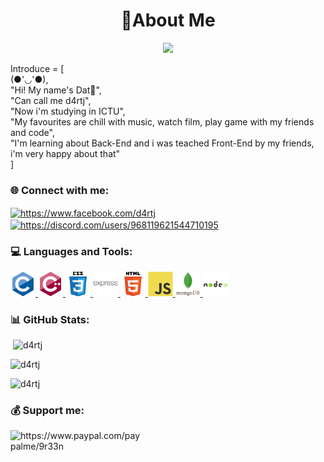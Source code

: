 <h1 align="center"> 💫About Me </h1>
<div id="header" align="center">
  <img src="https://media.giphy.com/media/M9gbBd9nbDrOTu1Mqx/giphy.gif" width="100"/>
</div>  
<p style="font-style: bold;">Introduce = [   <br>
  (●'◡'●),  <br>
  "Hi! My name's Dat🌝",   <br>
  "Can call me d4rtj",  <br>
  "Now i'm studying in ICTU",  <br>
  "My favourites are chill with music, watch film, play game with my friends and code",  <br>
  "I'm learning about Back-End and i was teached Front-End by my friends, i'm very happy about that"  <br>
]  <br>
</p>

<h3 align="left">🌐 Connect with me:</h3>
<p align="left">
<a href="https://www.facebook.com/d4rtj" target="_blank"><img align="center" src="https://raw.githubusercontent.com/rahuldkjain/github-profile-readme-generator/master/src/images/icons/Social/facebook.svg" alt="https://www.facebook.com/d4rtj" height="30" width="40" /></a>
<a href="https://discord.com/users/968119621544710195" target="_blank"><img align="center" src="https://raw.githubusercontent.com/rahuldkjain/github-profile-readme-generator/master/src/images/icons/Social/discord.svg" alt="https://discord.com/users/968119621544710195" height="30" width="40" /></a>
</p>

<h3 align="left">💻 Languages and Tools:</h3>
<p align="left"> <a href="https://www.cprogramming.com/" target="_blank" rel="noreferrer"> <img src="https://raw.githubusercontent.com/devicons/devicon/master/icons/c/c-original.svg" alt="c" width="40" height="40"/> </a> <a href="https://www.w3schools.com/cpp/" target="_blank" rel="noreferrer"> <img src="https://raw.githubusercontent.com/devicons/devicon/master/icons/cplusplus/cplusplus-original.svg" alt="cplusplus" width="40" height="40"/> </a> <a href="https://www.w3schools.com/css/" target="_blank" rel="noreferrer"> <img src="https://raw.githubusercontent.com/devicons/devicon/master/icons/css3/css3-original-wordmark.svg" alt="css3" width="40" height="40"/> </a> <a href="https://expressjs.com" target="_blank" rel="noreferrer"> <img src="https://raw.githubusercontent.com/devicons/devicon/master/icons/express/express-original-wordmark.svg" alt="express" width="40" height="40"/> </a> <a href="https://www.w3.org/html/" target="_blank" rel="noreferrer"> <img src="https://raw.githubusercontent.com/devicons/devicon/master/icons/html5/html5-original-wordmark.svg" alt="html5" width="40" height="40"/> </a> <a href="https://developer.mozilla.org/en-US/docs/Web/JavaScript" target="_blank" rel="noreferrer"> <img src="https://raw.githubusercontent.com/devicons/devicon/master/icons/javascript/javascript-original.svg" alt="javascript" width="40" height="40"/> </a> <a href="https://www.mongodb.com/" target="_blank" rel="noreferrer"> <img src="https://raw.githubusercontent.com/devicons/devicon/master/icons/mongodb/mongodb-original-wordmark.svg" alt="mongodb" width="40" height="40"/> </a> <a href="https://nodejs.org" target="_blank" rel="noreferrer"> <img src="https://raw.githubusercontent.com/devicons/devicon/master/icons/nodejs/nodejs-original-wordmark.svg" alt="nodejs" width="40" height="40"/> </a> </p>
<h3 align="left">📊 GitHub Stats:</h3>
<p>&nbsp;<img src="https://github-readme-stats.vercel.app/api?username=d4rtj&hide_border=false&show_icons=true&theme=react&locale=en&count_private=true" alt="d4rtj"/></p>
<p><img src="https://github-readme-streak-stats.herokuapp.com/?user=d4rtj&hide_border=false&theme=react&count_private=true" alt="d4rtj" /></p>
<p><img src="https://github-readme-stats.vercel.app/api/top-langs?username=d4rtj&hide_border=false&show_icons=true&theme=react&locale=en&layout=compact&count_private=true" alt="d4rtj"/></p>

<h3 align="left">💰 Support me:</h3>
<p><a href="https://www.buymeacoffee.com/https://www.paypal.com/paypalme/9r33n"> <img align="left" src="https://cdn.buymeacoffee.com/buttons/v2/default-yellow.png" height="50" width="210" alt="https://www.paypal.com/paypalme/9r33n" /></a></p><br><br><br><br><br>
